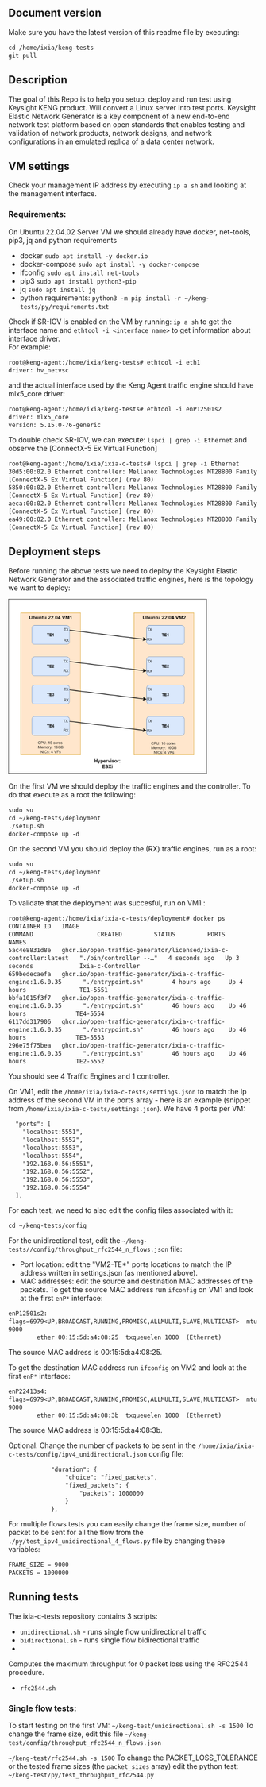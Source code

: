 ## Document version  
Make sure you have the latest version of this readme file by executing:
```
cd /home/ixia/keng-tests
git pull
```
## Description
The goal of this Repo is to help you setup, deploy and run test using Keysight KENG product.
Will convert a Linux server into test ports. 
Keysight Elastic Network Generator is a key component of a new end-to-end network test platform based on open standards
that enables testing and validation of network products, network designs, and network configurations in an emulated replica of a data center network.

## VM settings


Check your management IP address by executing `ip a sh` and looking at the management interface.

### Requirements: 
On Ubuntu 22.04.02 Server VM we should already have docker, net-tools, pip3, jq and python requirements
- docker `sudo apt install -y docker.io`
- docker-compose `sudo apt install -y docker-compose`  
- ifconfig `sudo apt install net-tools`  
- pip3   `sudo apt install python3-pip`    
- jq     `sudo apt install jq`
- python requirements: `python3 -m pip install -r ~/keng-tests/py/requirements.txt`

Check if SR-IOV is enabled on the VM by running: `ip a sh` to get the interface name and `ethtool -i <interface name>` to get information about interface driver.     
For example:    
```
root@keng-agent:/home/ixia/keng-tests# ethtool -i eth1
driver: hv_netvsc  
```
and the actual interface used by the Keng Agent traffic engine should have mlx5_core driver:
```
root@keng-agent:/home/ixia/keng-tests# ethtool -i enP12501s2
driver: mlx5_core
version: 5.15.0-76-generic
```
To double check SR-IOV, we can execute:
`lspci | grep -i Ethernet` and observe the [ConnectX-5 Ex Virtual Function] 
```
root@keng-agent:/home/ixia/ixia-c-tests# lspci | grep -i Ethernet
30d5:00:02.0 Ethernet controller: Mellanox Technologies MT28800 Family [ConnectX-5 Ex Virtual Function] (rev 80)
5850:00:02.0 Ethernet controller: Mellanox Technologies MT28800 Family [ConnectX-5 Ex Virtual Function] (rev 80)
aeca:00:02.0 Ethernet controller: Mellanox Technologies MT28800 Family [ConnectX-5 Ex Virtual Function] (rev 80)
ea49:00:02.0 Ethernet controller: Mellanox Technologies MT28800 Family [ConnectX-5 Ex Virtual Function] (rev 80)
```


## Deployment steps     
Before running the above tests we need to deploy the Keysight Elastic Network Generator and the associated traffic engines, here is the topology we want to deploy:

<img src="https://github.com/dosarudaniel/ixia-c-tests/blob/main/configs/Hyper-V%20topology.png" width="400">

On the first VM we should deploy the traffic engines and the controller. To do that execute as a root the following:
```
sudo su
cd ~/keng-tests/deployment
./setup.sh
docker-compose up -d
```

On the second VM you should deploy the (RX) traffic engines, run as a root:
```
sudo su
cd ~/keng-tests/deployment
./setup.sh
docker-compose up -d
```

To validate that the deployment was succesful, run on VM1 :
```
root@keng-agent:/home/ixia/ixia-c-tests/deployment# docker ps
CONTAINER ID   IMAGE                                                              COMMAND                  CREATED         STATUS         PORTS     NAMES
5ac4e8831d8e   ghcr.io/open-traffic-generator/licensed/ixia-c-controller:latest   "./bin/controller --…"   4 seconds ago   Up 3 seconds             Ixia-c-Controller
659bedecaefa   ghcr.io/open-traffic-generator/ixia-c-traffic-engine:1.6.0.35      "./entrypoint.sh"        4 hours ago     Up 4 hours               TE1-5551
bbfa1015f3f7   ghcr.io/open-traffic-generator/ixia-c-traffic-engine:1.6.0.35      "./entrypoint.sh"        46 hours ago    Up 46 hours              TE4-5554
6117dd317906   ghcr.io/open-traffic-generator/ixia-c-traffic-engine:1.6.0.35      "./entrypoint.sh"        46 hours ago    Up 46 hours              TE3-5553
296e75f75bea   ghcr.io/open-traffic-generator/ixia-c-traffic-engine:1.6.0.35      "./entrypoint.sh"        46 hours ago    Up 46 hours              TE2-5552
```
You should see 4 Traffic Engines and 1 controller.

On VM1, edit the `/home/ixia/ixia-c-tests/settings.json` to match the Ip address of the second VM in the ports array - here is an example (snippet from `/home/ixia/ixia-c-tests/settings.json`). We have 4 ports per VM:
```
  "ports": [
    "localhost:5551",
    "localhost:5552",
    "localhost:5553",
    "localhost:5554",
    "192.168.0.56:5551",
    "192.168.0.56:5552",
    "192.168.0.56:5553",
    "192.168.0.56:5554"
  ],
```

For each test, we need to also edit the config files associated with it:
```
cd ~/keng-tests/config
```
For the unidirectional test, edit the `~/keng-tests//config/throughput_rfc2544_n_flows.json` file:
- Port location: edit the "VM2-TE*" ports locations to match the IP address written in settings.json (as mentioned above).
- MAC addresses: edit the source and destination MAC addresses of the packets.
To get the source MAC address run `ifconfig` on VM1 and look at the first `enP*` interface:
```
enP12501s2: flags=6979<UP,BROADCAST,RUNNING,PROMISC,ALLMULTI,SLAVE,MULTICAST>  mtu 9000
        ether 00:15:5d:a4:08:25  txqueuelen 1000  (Ethernet)
```
The source MAC address is 00:15:5d:a4:08:25.

To get the destination MAC address run `ifconfig` on VM2 and look at the first `enP*` interface:
```
enP22413s4: flags=6979<UP,BROADCAST,RUNNING,PROMISC,ALLMULTI,SLAVE,MULTICAST>  mtu 9000
        ether 00:15:5d:a4:08:3b  txqueuelen 1000  (Ethernet)
```
The source MAC address is 00:15:5d:a4:08:3b.

Optional: Change the number of packets to be sent in the `/home/ixia/ixia-c-tests/config/ipv4_unidirectional.json` config file:
```
            "duration": {
                "choice": "fixed_packets",
                "fixed_packets": {
                    "packets": 1000000
                }
            },
```

For multiple flows tests you can easily change the frame size, number of packet to be sent for all the flow from the `./py/test_ipv4_unidirectional_4_flows.py` file by changing these variables:
``` 
FRAME_SIZE = 9000
PACKETS = 1000000
```

## Running tests
The ixia-c-tests repository contains 3 scripts:
- `unidirectional.sh` - runs single flow unidirectional traffic
- `bidirectional.sh` - runs single flow bidirectional traffic
- 
Computes the maximum throughput for 0 packet loss using the RFC2544 procedure.
  
- `rfc2544.sh`

### Single flow tests:
To start testing on the first VM:
`~/keng-test/unidirectional.sh -s 1500`
To change the frame size, edit this file `~/keng-test/config/throughput_rfc2544_n_flows.json`

`~/keng-test/rfc2544.sh -s 1500`
To change the PACKET_LOSS_TOLERANCE or the tested frame sizes (the `packet_sizes` array) edit the python test: `~/keng-test/py/test_throughput_rfc2544.py`

 



